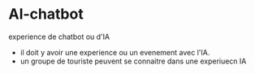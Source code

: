 # AI-chatbot
experience de chatbot ou d'IA
- il doit y avoir une experience ou un evenement avec l'IA.
- un groupe de touriste peuvent se connaitre dans une experiuecn IA
